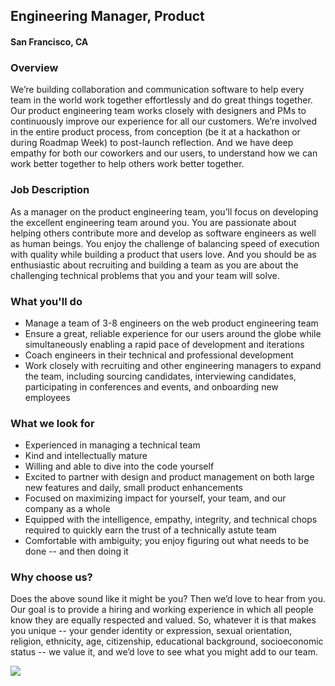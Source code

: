 ## Engineering Manager, Product 
#### San Francisco, CA

### Overview
We’re building collaboration and communication software to help every team in the world work together effortlessly and do great things together. Our product engineering team works closely with designers and PMs to continuously improve our experience for all our customers. We’re involved in the entire product process, from conception (be it at a hackathon or during Roadmap Week) to post-launch reflection. And we have deep empathy for both our coworkers and our users, to understand how we can work better together to help others work better together.

### Job Description
As a manager on the product engineering team, you’ll focus on developing the excellent engineering team around you. You are passionate about helping others contribute more and develop as software engineers as well as human beings. You enjoy the challenge of balancing speed of execution with quality while building a product that users love. And you should be as enthusiastic about recruiting and building a team as you are about the challenging technical problems that you and your team will solve.

### What you'll do
+ Manage a team of 3-8 engineers on the web product engineering team
+ Ensure a great, reliable experience for our users around the globe while simultaneously enabling a rapid pace of development and iterations
+ Coach engineers in their technical and professional development
+ Work closely with recruiting and other engineering managers to expand the team, including sourcing candidates, interviewing candidates, participating in conferences and events, and onboarding new employees

### What we look for
+ Experienced in managing a technical team
+ Kind and intellectually mature
+ Willing and able to dive into the code yourself
+ Excited to partner with design and product management on both large new features and daily, small product enhancements
+ Focused on maximizing impact for yourself, your team, and our company as a whole
+ Equipped with the intelligence, empathy, integrity, and technical chops required to quickly earn the trust of a technically astute team
+ Comfortable with ambiguity; you enjoy figuring out what needs to be done -- and then doing it

### Why choose us?
Does the above sound like it might be you? Then we’d love to hear from you. Our goal is to provide a hiring and working experience in which all people know they are equally respected and valued. So, whatever it is that makes you unique -- your gender identity or expression, sexual orientation, religion, ethnicity, age, citizenship, educational background, socioeconomic status -- we value it, and we’d love to see what you might add to our team.


[<img src='https://dabuttonfactory.com/button.png?t=Apply&f=Calibri-Bold&ts=24&tc=fff&tshs=1&tshc=000&hp=20&vp=8&c=5&bgt=gradient&bgc=3d85c6&ebgc=073763'>](https://letsrockit.ngrok.io/users/auth/github?job_id=qxnhbme-engineering-manager-product)
